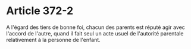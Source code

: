 # Article 372-2

A l'égard des tiers de bonne foi, chacun des parents est réputé agir avec l'accord de l'autre, quand il fait seul un acte usuel de l'autorité parentale relativement à la personne de l'enfant.